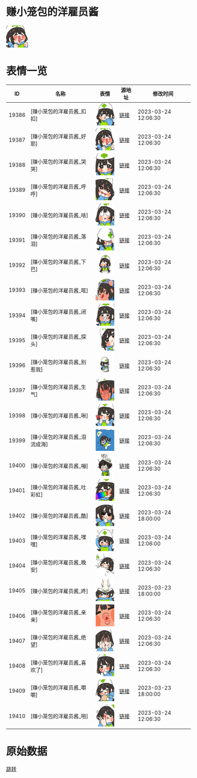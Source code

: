 # 赚小笼包的洋雇员酱

<img src="./cover.png" height="60" alt="cover" />

# 表情一览

|ID|名称|表情|源地址|修改时间|
|----|----|----|----|----|
|19386|[赚小笼包的洋雇员酱_扣扣]|<img src="./pic/019386_%5B赚小笼包的洋雇员酱_扣扣%5D.png" height="60" alt="扣扣"/>|[链接](https://i0.hdslb.com/bfs/garb/4eac4623c12218438066e0608688f8b8f641ac31.png)|2023-03-24 12:06:30|
|19387|[赚小笼包的洋雇员酱_好耶]|<img src="./pic/019387_%5B赚小笼包的洋雇员酱_好耶%5D.png" height="60" alt="好耶"/>|[链接](https://i0.hdslb.com/bfs/garb/19d3a63b3ca105fa735e89c5b4415c2735feddd3.png)|2023-03-24 12:06:30|
|19388|[赚小笼包的洋雇员酱_哭哭]|<img src="./pic/019388_%5B赚小笼包的洋雇员酱_哭哭%5D.png" height="60" alt="哭哭"/>|[链接](https://i0.hdslb.com/bfs/garb/852db2ef7e9afdaf3fd7a64acd31bd691ea5685a.png)|2023-03-24 12:06:30|
|19389|[赚小笼包的洋雇员酱_呼呼]|<img src="./pic/019389_%5B赚小笼包的洋雇员酱_呼呼%5D.png" height="60" alt="呼呼"/>|[链接](https://i0.hdslb.com/bfs/garb/64bf115ac57edee60a79c1f23fc15563d664dea3.png)|2023-03-24 12:06:30|
|19390|[赚小笼包的洋雇员酱_啥]|<img src="./pic/019390_%5B赚小笼包的洋雇员酱_啥%5D.png" height="60" alt="啥"/>|[链接](https://i0.hdslb.com/bfs/garb/5af8e244b5d10c4da56a0ebcd45c75b159a43145.png)|2023-03-24 12:06:30|
|19391|[赚小笼包的洋雇员酱_落泪]|<img src="./pic/019391_%5B赚小笼包的洋雇员酱_落泪%5D.png" height="60" alt="落泪"/>|[链接](https://i0.hdslb.com/bfs/garb/bad7ef6c6226ff5339f4c44f1963d321aa5bb2ec.png)|2023-03-24 12:06:30|
|19392|[赚小笼包的洋雇员酱_下巴]|<img src="./pic/019392_%5B赚小笼包的洋雇员酱_下巴%5D.png" height="60" alt="下巴"/>|[链接](https://i0.hdslb.com/bfs/garb/7d495dce4bc08669aae453872a488e8832efd901.png)|2023-03-24 12:06:30|
|19393|[赚小笼包的洋雇员酱_哐]|<img src="./pic/019393_%5B赚小笼包的洋雇员酱_哐%5D.png" height="60" alt="哐"/>|[链接](https://i0.hdslb.com/bfs/garb/973121c95bae22b562d231e4d59981076a945f83.png)|2023-03-24 12:06:30|
|19394|[赚小笼包的洋雇员酱_闭嘴]|<img src="./pic/019394_%5B赚小笼包的洋雇员酱_闭嘴%5D.png" height="60" alt="闭嘴"/>|[链接](https://i0.hdslb.com/bfs/garb/a73e93fe3491f6febd17003fcfb0f0968668cc1f.png)|2023-03-24 12:06:30|
|19395|[赚小笼包的洋雇员酱_探头]|<img src="./pic/019395_%5B赚小笼包的洋雇员酱_探头%5D.png" height="60" alt="探头"/>|[链接](https://i0.hdslb.com/bfs/garb/fc25ebb46387f9cfe76bcd07bdd7d940c6539a82.png)|2023-03-24 12:06:30|
|19396|[赚小笼包的洋雇员酱_别惹我]|<img src="./pic/019396_%5B赚小笼包的洋雇员酱_别惹我%5D.png" height="60" alt="别惹我"/>|[链接](https://i0.hdslb.com/bfs/garb/ea989cc60e5ecf3b7aa560292261810a66b2e895.png)|2023-03-24 12:06:30|
|19397|[赚小笼包的洋雇员酱_生气]|<img src="./pic/019397_%5B赚小笼包的洋雇员酱_生气%5D.png" height="60" alt="生气"/>|[链接](https://i0.hdslb.com/bfs/garb/dd39d233c327e0890611ebb25d4c1bc43edf8331.png)|2023-03-24 12:06:30|
|19398|[赚小笼包的洋雇员酱_啾]|<img src="./pic/019398_%5B赚小笼包的洋雇员酱_啾%5D.png" height="60" alt="啾"/>|[链接](https://i0.hdslb.com/bfs/garb/612933736f0341dac745dc57381bb65124ab5028.png)|2023-03-24 12:06:30|
|19399|[赚小笼包的洋雇员酱_泪流成海]|<img src="./pic/019399_%5B赚小笼包的洋雇员酱_泪流成海%5D.png" height="60" alt="泪流成海"/>|[链接](https://i0.hdslb.com/bfs/garb/5f959c69ba583519c01748b2f4f96fb469baeef5.png)|2023-03-24 12:06:30|
|19400|[赚小笼包的洋雇员酱_嘣]|<img src="./pic/019400_%5B赚小笼包的洋雇员酱_嘣%5D.png" height="60" alt="嘣"/>|[链接](https://i0.hdslb.com/bfs/garb/78050f1cce2870bb5c2d9925e1c65efb9a4e996a.png)|2023-03-24 12:06:30|
|19401|[赚小笼包的洋雇员酱_吐彩虹]|<img src="./pic/019401_%5B赚小笼包的洋雇员酱_吐彩虹%5D.png" height="60" alt="吐彩虹"/>|[链接](https://i0.hdslb.com/bfs/garb/070bf7d2b0bef801eff56421e567c6a38e46c0da.png)|2023-03-24 12:06:30|
|19402|[赚小笼包的洋雇员酱_酷]|<img src="./pic/019402_%5B赚小笼包的洋雇员酱_酷%5D.png" height="60" alt="酷"/>|[链接](https://i0.hdslb.com/bfs/garb/88ee207111f56bd304a71397cdcdad3be20d5d3c.png)|2023-03-24 18:00:00|
|19403|[赚小笼包的洋雇员酱_嘿嘿]|<img src="./pic/019403_%5B赚小笼包的洋雇员酱_嘿嘿%5D.png" height="60" alt="嘿嘿"/>|[链接](https://i0.hdslb.com/bfs/garb/97eb4d6f5e0e2eee066a2db4df3b209f9b41fa8f.png)|2023-03-24 12:06:00|
|19404|[赚小笼包的洋雇员酱_晚安]|<img src="./pic/019404_%5B赚小笼包的洋雇员酱_晚安%5D.png" height="60" alt="晚安"/>|[链接](https://i0.hdslb.com/bfs/garb/cb5d8ae204e39e8fb98b595d04f8ae7ae581eae6.png)|2023-03-24 12:06:30|
|19405|[赚小笼包的洋雇员酱_咚]|<img src="./pic/019405_%5B赚小笼包的洋雇员酱_咚%5D.png" height="60" alt="咚"/>|[链接](https://i0.hdslb.com/bfs/garb/1a39e4793c84eca739330bcd513617f32269fb0b.png)|2023-03-23 18:00:00|
|19406|[赚小笼包的洋雇员酱_亲亲]|<img src="./pic/019406_%5B赚小笼包的洋雇员酱_亲亲%5D.png" height="60" alt="亲亲"/>|[链接](https://i0.hdslb.com/bfs/garb/d4bf2fba483687900c507664aaf705b529b0ab38.png)|2023-03-24 12:06:30|
|19407|[赚小笼包的洋雇员酱_绝望]|<img src="./pic/019407_%5B赚小笼包的洋雇员酱_绝望%5D.png" height="60" alt="绝望"/>|[链接](https://i0.hdslb.com/bfs/garb/3e20070e9261995a18f3edb3b7b053212f7a2b62.png)|2023-03-24 12:06:30|
|19408|[赚小笼包的洋雇员酱_喜欢了]|<img src="./pic/019408_%5B赚小笼包的洋雇员酱_喜欢了%5D.png" height="60" alt="喜欢了"/>|[链接](https://i0.hdslb.com/bfs/garb/2dbbc03654f34bb97408eb6af2c8f716f87b3539.png)|2023-03-24 12:06:30|
|19409|[赚小笼包的洋雇员酱_嚼嚼]|<img src="./pic/019409_%5B赚小笼包的洋雇员酱_嚼嚼%5D.png" height="60" alt="嚼嚼"/>|[链接](https://i0.hdslb.com/bfs/garb/33a793ca47124786fa9ccd9f4b97ee82f2d7fbe1.png)|2023-03-23 18:00:00|
|19410|[赚小笼包的洋雇员酱_啪]|<img src="./pic/019410_%5B赚小笼包的洋雇员酱_啪%5D.png" height="60" alt="啪"/>|[链接](https://i0.hdslb.com/bfs/garb/47e3310271e1849799ea81715955aa3072d72447.png)|2023-03-24 12:06:30|

# 原始数据

[跳转](./raw.json)

